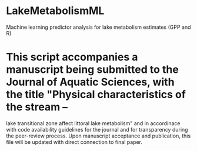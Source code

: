 # LakeMetabolismML
Machine learning predictor analysis for lake metabolism estimates (GPP and R)

# This script accompanies a manuscript being submitted to the Journal of Aquatic Sciences, with the title "Physical characteristics of the stream – 
lake transitional zone affect littoral lake metabolism" and in accordinace with code availability guidelines for the journal and for transparency
during the peer-review process. Upon manuscript acceptance and publication, this file will be updated with direct connection to final paper.
